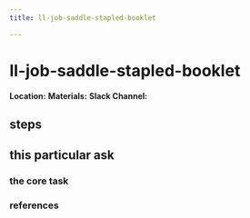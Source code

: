 ```yaml
---
title: ll-job-saddle-stapled-booklet

---
```


# ll-job-saddle-stapled-booklet

**Location:** 
**Materials:** 
**Slack Channel:** 

## steps

## this particular ask

### the core task

### references